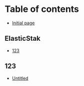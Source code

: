 # Table of contents

* [Initial page](README.md)

## ElasticStak

* [123](elasticstak/123.md)

## 123

* [Untitled](123/untitled.md)

